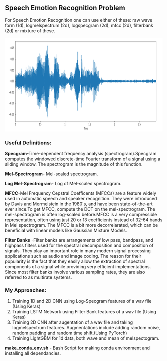## Speech Emotion Recognition Problem

For Speech Emotion Recognition one can use either of these: raw wave form (1d), logmelspectrum (2d), logspecgram (2d), mfcc (2d), filterbank (2d) or mixture of these.

<p align="center">
<img width="1400" height="300" src="https://github.com/Sreyan88/MIDAS-IIITD/blob/master/Speech Emotion Problem/Extra/wave.png">
</p>

### Useful Definitions:
<b>Specgram</b>-Time-dependent frequency analysis (spectrogram).Specgram computes the windowed discrete-time Fourier transform of a signal using a sliding window. The spectrogram is the magnitude of this function.

<b>Mel-Spectrogram</b>- Mel-scaled spectrogram.

<b>Log Mel-Spectrogram</b>- Log of Mel-scaled spectrogram.

<b>MFCC</b>-Mel Frequency Cepstral Coefficents (MFCCs) are a feature widely used in automatic speech and speaker recognition. They were introduced by Davis and Mermelstein in the 1980's, and have been state-of-the-art ever since.To get MFCC, compute the DCT on the mel-spectrogram. The mel-spectrogram is often log-scaled before.MFCC is a very compressible representation, often using just 20 or 13 coefficients instead of 32-64 bands in Mel spectrogram. The MFCC is a bit more decorrelarated, which can be beneficial with linear models like Gaussian Mixture Models.

<b>Filter Banks</b> -Filter banks are arrangements of low pass, bandpass, and highpass filters used for the spectral decomposition and composition of signals. They play an important role in many modern signal processing applications such as audio and image coding. The reason for their popularity is the fact that they easily allow the extraction of spectral components of a signal while providing very efficient implementations. Since most filter banks involve various sampling rates, they are also referred to as multirate systems.

### My Approaches:
1. Training 1D and 2D CNN using Log-Specgram features of a wav file (Using Keras)
2. Training LSTM Network using Filter Bank features of a wav file (Using Keras)
3. Training 2D CNN after augentation of a wav file and taking logmelspectrum features. Augmentations include adding random noise, random padding and random time shift.(Using PyTorch)
4. Training LightGBM for 1d data, both wave and mean of melspectogram.

<b>make_conda_env.sh</b> - Bash Script for making conda environment and installing all dependancies.
